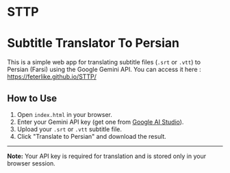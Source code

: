 # STTP
# Subtitle Translator To Persian

This is a simple web app for translating subtitle files (`.srt` or `.vtt`) to Persian (Farsi) using the Google Gemini API.
You can access it here : https://feterlike.github.io/STTP/

## How to Use
1. Open `index.html` in your browser.
2. Enter your Gemini API key (get one from [Google AI Studio](https://aistudio.google.com/u/0/apikey)).
3. Upload your `.srt` or `.vtt` subtitle file.
4. Click "Translate to Persian" and download the result.

---
**Note:** Your API key is required for translation and is stored only in your browser session. 

